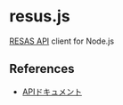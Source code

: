 resus.js
===

[RESAS API](https://opendata.resas-portal.go.jp/) client for Node.js

## References

- [APIドキュメント](https://opendata.resas-portal.go.jp/docs/api/v1/index.html)
